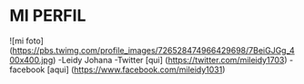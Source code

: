 # MI PERFIL
![mi foto] (https://pbs.twimg.com/profile_images/726528474966429698/7BeiGJGg_400x400.jpg)
-Leidy Johana
-Twitter [qui] (https://twitter.com/mileidy1703)
-facebook [aqui] (https://www.facebook.com/mileidy1031)
